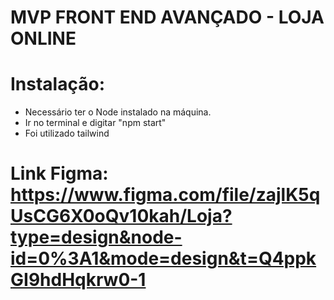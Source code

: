 # MVP FRONT END AVANÇADO - LOJA ONLINE

# Instalação: 
* Necessário ter o Node instalado na máquina. 
* Ir no terminal e digitar "npm start"
* Foi utilizado tailwind


# Link Figma: https://www.figma.com/file/zajlK5qUsCG6X0oQv10kah/Loja?type=design&node-id=0%3A1&mode=design&t=Q4ppkGI9hdHqkrw0-1
